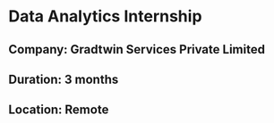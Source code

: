 # Data Analytics Internship

## Company: Gradtwin Services Private Limited
## Duration: 3 months
## Location: Remote

